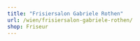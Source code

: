 ```yaml
---
title: "Frisiersalon Gabriele Rothen"
url: /wien/frisiersalon-gabriele-rothen/
shop: Friseur
---
```

